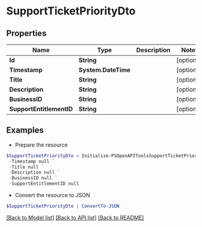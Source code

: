 # SupportTicketPriorityDto
## Properties

Name | Type | Description | Notes
------------ | ------------- | ------------- | -------------
**Id** | **String** |  | [optional] 
**Timestamp** | **System.DateTime** |  | [optional] 
**Title** | **String** |  | [optional] 
**Description** | **String** |  | [optional] 
**BusinessID** | **String** |  | [optional] 
**SupportEntitlementID** | **String** |  | [optional] 

## Examples

- Prepare the resource
```powershell
$SupportTicketPriorityDto = Initialize-PSOpenAPIToolsSupportTicketPriorityDto  -Id null `
 -Timestamp null `
 -Title null `
 -Description null `
 -BusinessID null `
 -SupportEntitlementID null
```

- Convert the resource to JSON
```powershell
$SupportTicketPriorityDto | ConvertTo-JSON
```

[[Back to Model list]](../README.md#documentation-for-models) [[Back to API list]](../README.md#documentation-for-api-endpoints) [[Back to README]](../README.md)

